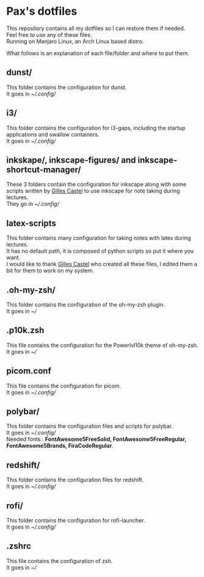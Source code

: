 # Pax's dotfiles

This repository contains all my dotfiles so I can restore them if needed.<br/>
Feel free to use any of these files.<br/>
Running on Manjaro Linux, an Arch Linux based distro.<br/>

What follows is an explanation of each file/folder and where to put them.<br/>

## dunst/
This folder contains the configuration for dunst.<br/>
It goes in *~/.config/*<br/>

## i3/
This folder contains the configuration for i3-gaps, including the startup applications and swallow containers.<br/>
It goes in *~/.config/*<br/>

## inkskape/, inkscape-figures/ and inkscape-shortcut-manager/
These 3 folders contain the configuration for inkscape along with some scripts written by [Gilles Castel](https://castel.dev/post/lecture-notes-2/) to use inkscape for note taking during lectures.<br/>
They go in *~/.config/*<br/>

## latex-scripts
This folder contains many configuration for taking notes with latex during lectures.<br/>
It has no default path, it is composed of python scripts so put it where you want.<br/>
I would like to thank [Gilles Castel](https://castel.dev/post/lecture-notes-1/)  who created all these files, I edited them a bit for them to work on my system.

## .oh-my-zsh/
This folder contains the configuration of the oh-my-zsh plugin.<br/>
It goes in *~/*<br/>

## .p10k.zsh
This file contains the configuration for the Powerlvl10k theme of oh-my-zsh.<br/>
It goes in *~/*<br/>

## picom.conf
This file contains the configuration for picom.<br/>
It goes in *~/.config/*<br/>

## polybar/
This folder contains the configuration files and scripts for polybar.<br/>
It goes in *~/.config/*<br/>
Needed fonts : **FontAwesome5FreeSolid, FontAwesome5FreeRegular, FontAwesome5Brands, FiraCodeRegular**.<br/>

## redshift/
This folder contains the configuration files for redshift.<br/>
It goes in *~/.config/*<br/>

## rofi/
This folder contains the configuration for rofi-launcher.<br/>
It goes in *~/.config/*<br/>

## .zshrc
This file contains the configuration of zsh.<br/>
It goes in *~/*<br/>

